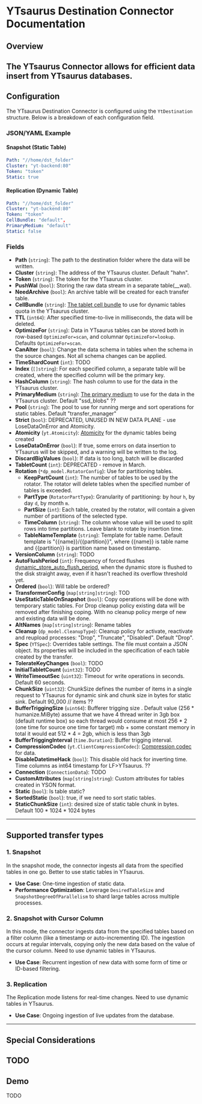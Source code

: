 # YTsaurus Destination Connector Documentation

## Overview

The YTsaurus Connector allows for efficient data insert from YTsaurus databases.
---

## Configuration

The YTsaurus Destination Connector is configured using the `YtDestination` structure. Below is a breakdown of each configuration field.

### JSON/YAML Example

#### Snapshot (Static Table)
```yaml
Path: "//home/dst_folder"
Cluster: "yt-backend:80"
Token: "token"
Static: true
```

#### Replication (Dynamic Table)
```yaml
Path: "//home/dst_folder"
Cluster: "yt-backend:80"
Token: "token"
CellBundle: "default",
PrimaryMedium: "default"
Static: false
```

### Fields

- **Path** (`string`): The path to the destination folder where the data will be written.
- **Cluster** (`string`): The address of the YTsaurus cluster. Default "hahn".
- **Token** (`string`): The token for the YTsaurus cluster.
- **PushWal** (`bool`): Storing the raw data stream in a separate table(__wal).
- **NeedArchive** (`bool`): An archive table will be created for each transfer table.
- **CellBundle** (`string`): [The tablet cell bundle](https://ytsaurus.tech/docs/en/user-guide/dynamic-tables/concepts) to use for dynamic tables quota in the YTsaurus cluster.
- **TTL** (`int64`): After specified time-to-live in milliseconds, the data will be deleted.
- **OptimizeFor** (`string`): Data in YTsaurus tables can be stored both in row-based `OptimizeFor=scan`, and columnar `OptimizeFor=lookup`. Defaults `OptimizeFor=scan`.
- **CanAlter** (`bool`): Change the data schema in tables when the schema in the source changes. Not all schema changes can be applied.
- **TimeShardCount** (`int`): TODO
- **Index** (`[]string`): For each specified column, a separate table will be created, where the specified column will be the primary key.
- **HashColumn** (`string`): The hash column to use for the data in the YTsaurus cluster.
- **PrimaryMedium** (`string`): [The primary medium](https://ytsaurus.tech/docs/en/user-guide/storage/media#primary) to use for the data in the YTsaurus cluster. Default "ssd_blobs" ??
- **Pool** (`string`): The pool to use for running merge and sort operations for static tables. Default "transfer_manager"
- **Strict** (`bool`): DEPRECATED, UNUSED IN NEW DATA PLANE - use LoseDataOnError and Atomicity.
- **Atomicity** (`yt.Atomicity`): [Atomicity](https://ytsaurus.tech/docs/ru/user-guide/dynamic-tables/transactions#atomicity) for the dynamic tables being created
- **LoseDataOnError** (`bool`): If true, some errors on data insertion to YTsaurus will be skipped, and a warning will be written to the log.
- **DiscardBigValues** (`bool`): If data is too long, batch will be discarded
- **TabletCount** (`int`): DEPRECATED - remove in March.
- **Rotation** (`*dp_model.RotatorConfig`): Use for partitioning tables.
  - **KeepPartCount** (`int`): The number of tables to be used by the rotator. The rotator will delete tables when the specified number of tables is exceeded.
  - **PartType** (`RotatorPartType`): Granularity of partitioning: by hour `h`, by day `d`, by month `m`. 
  - **PartSize** (`int`): Each table, created by the rotator, will contain a given number of partitions of the selected type.
  - **TimeColumn** (`string`): The column whose value will be used to split rows into time partitions. Leave blank to rotate by insertion time.
  - **TableNameTemplate** (`string`): Template for table name. Default template is "{{name}}/{{partition}}", where {{name}} is table name and {{partition}} is partition name based on timestamp.
- **VersionColumn** (`string`): TODO
- **AutoFlushPeriod** (`int`): Frequency of forced flushes [dynamic_store_auto_flush_period](https://ytsaurus.tech/docs/en/user-guide/dynamic-tables/compaction#flush_attributes), when the dynamic store is flushed to the disk straight away, even if it hasn't reached its overflow threshold yet.
- **Ordered** (`bool`): Will table be ordered?
- **TransformerConfig** (`map[string]string`): TOD
- **UseStaticTableOnSnapshot** (`bool`): Copy operations will be done with temporary static tables. For Drop cleanup policy existing data will be removed after finishing coping. With no cleanup policy merge of new and existing data will be done.
- **AltNames** (`map[string]string`): Rename tables
- **Cleanup** (`dp_model.CleanupType`): Cleanup policy for activate, reactivate and reupload processes: "Drop", "Truncate", "Disabled". Default "Drop".
- **Spec** (`YTSpec`): Overrides table settings. The file must contain a JSON object. Its properties will be included in the specification of each table created by the transfer.
- **TolerateKeyChanges** (`bool`): TODO
- **InitialTabletCount** (`uint32`): TODO
- **WriteTimeoutSec** (`uint32`): Timeout for write operations in seconds. Default 60 seconds.
- **ChunkSize** (`uint32`): ChunkSize defines the number of items in a single request to YTsaurus for dynamic sink and chunk size in bytes for static sink. Default 90_000            // items ??
- **BufferTriggingSize** (`uint64`): Bufferer trigging size . Default value (256 * humanize.MiByte) assume that we have 4 thread writer in 3gb box (default runtime box) so each thread would consume at most 256 * 2 (one time for source one time for target) mb + some constant memory in total it would eat 512 * 4 = 2gb, which is less than 3gb
- **BufferTriggingInterval** (`time.Duration`): Buffer trigging interval.
- **CompressionCodec** (`yt.ClientCompressionCodec`): [Compression codec](https://ytsaurus.tech/docs/en/user-guide/storage/compression#compression_codecs) for data.
- **DisableDatetimeHack** (`bool`): This disable old hack for inverting time. Time columns as int64 timestamp for LF>YTsaurus. ??
- **Connection** (`ConnectionData`): TODO
- **CustomAttributes** (`map[string]string`): Custom attributes for tables created in YSON format.
- **Static** (`bool`): Is table static?
- **SortedStatic** (`bool`): true, if we need to sort static tables.
- **StaticChunkSize** (`int`): desired size of static table chunk in bytes. Default 100 * 1024 * 1024 bytes

---

## Supported transfer types

### 1. Snapshot

In the snapshot mode, the connector ingests all data from the specified tables in one go. Better to use static tables in YTsaurus.

- **Use Case**: One-time ingestion of static data.
- **Performance Optimization**: Leverage `DesiredTableSize` and `SnapshotDegreeOfParallelism` to shard large tables across multiple processes.

### 2. Snapshot with Cursor Column

In this mode, the connector ingests data from the specified tables based on a filter column (like a timestamp or auto-incrementing ID). The ingestion occurs at regular intervals, copying only the new data based on the value of the cursor column. Need to use dynamic tables in YTsaurus.

- **Use Case**: Recurrent ingestion of new data with some form of time or ID-based filtering.

### 3. Replication

The Replication mode listens for real-time changes. Need to use dynamic tables in YTsaurus.

- **Use Case**: Ongoing ingestion of live updates from the database.

---


## Special Considerations

TODO
---

## Demo

TODO

